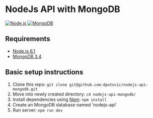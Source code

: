 # NodeJs API with MongoDB

[![Node.js](https://img.shields.io/badge/Powered_by-NodeJS-green.svg?style=flat)](https://nodejs.org)
[![MongoDB](https://img.shields.io/badge/Powered_by-MongoDB-green.svg?style=flat)](https://www.mongodb.com)

## Requirements

* [Node.js 6.1](https://nodejs.org/en/download/)
* [MongoDB 3.4](https://www.mongodb.com/download-center#community)


## Basic setup instructions

1. Clone this repo: `git clone git@github.com:dpotocic/nodejs-api-mongodb.git`
2. Move into newly created directory: `cd nodejs-api-mongodb/`
3. Install dependencies using [Npm](https://nodejs.org/en/download/): `npm install`
4. Create an MongoDB database named 'nodejs-api'
5. Run server: `npm run dev`